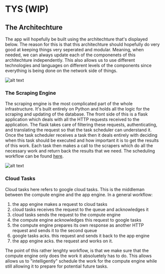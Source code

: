 # TYS (WIP)

## The Architechture

The app will hopefully be built using the architechture that's displayed below.
The reason for this is that this architechture should hopefully do very good at keeping things very seperated and modular. Meaning, when needed, we can always update each of the componenets of this architechture independently. This also allows us to use different technologies and languages on different levels of the components since everything is being done on the network side of things.

![alt text](app_arch.png "App Architechture")

### The Scraping Engine

The scraping engine is the most complicated part of the whole infrastructure. It's built entirely on Python and holds all the logic for the scraping and updating of the database. The front side of this is a flask application which deals with all the HTTP requests received to the application. The flask takes care of filtering these requests, authenticating, and translating the request so that the task scheduler can understand it.
Once the task scheduler receives a task then it deals entirely with deciding when this task should be executed and how important it is to get the results of this work. Each task then makes a call to the scrapers which do all the necessary work and return back the results that we need. The scheduling workflow can be found [here](link/to/some/part).

![alt text](scraping_engine.png "Scraping Engine")

### Cloud Tasks

Cloud tasks here refers to google cloud tasks. This is the middleman between the compute engine and the app engine. In a general workflow:

1. the app engine makes a request to cloud tasks
2. cloud tasks receives the request to the queue and acknowledges it
3. cloud tasks sends the request to the compute engine
4. the compute engine acknowledges this request to google tasks
5. the compute engine prepares its own response as another HTTP request and sends it to the second queue
6. google tasks acks. this request and sends it back to the app engine
7. the app engine acks. the request and works on it.

The point of this rather lenghty workflow, is that we make sure that the compute engine only does the work it absoluetely has to do. This allows allows us to "intelligently" schedule the work for the compute engine while still allowing it to prepare for potential future tasks.
